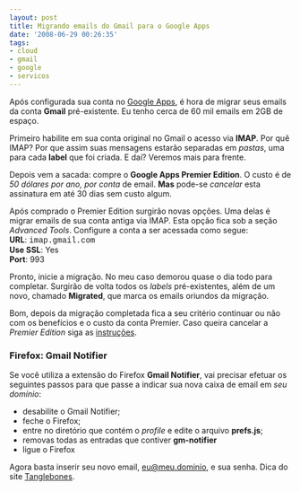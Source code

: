 ```yaml
---
layout: post
title: Migrando emails do Gmail para o Google Apps
date: '2008-06-29 00:26:35'
tags:
- cloud
- gmail
- google
- servicos
---
```



Após configurada sua conta no [Google Apps](http://seiti.eti.br/blog/2008/migrando-para-o-google-apps-gmail), é hora de migrar seus emails da conta **Gmail** pré-existente. Eu tenho cerca de 60 mil emails em 2GB de espaço.

Primeiro habilite em sua conta original no Gmail o acesso via **IMAP**. Por quê IMAP? Por que assim suas mensagens estarão separadas em *pastas*, uma para cada **label** que foi criada. E daí? Veremos mais para frente.

Depois vem a sacada: compre o **Google Apps Premier Edition**. O custo é de *50 dólares por ano, por conta* de email. **Mas** pode-se *cancelar* esta assinatura em até 30 dias sem custo algum.

Após comprado o Premier Edition surgirão novas opções. Uma delas é migrar emails de sua conta antiga via IMAP. Esta opção fica sob a seção *Advanced Tools*. Configure a conta a ser acessada como segue:  
**URL**: <span style="font-family: Courier New,Courier,mono;">imap.gmail.com</span>  
**Use SSL**: Yes  
**Port**: 993

Pronto, inicie a migração. No meu caso demorou quase o dia todo para completar. Surgirão de volta todos os *labels* pré-existentes, além de um novo, chamado **Migrated**, que marca os emails oriundos da migração.

Bom, depois da migração completada fica a seu critério continuar ou não com os benefícios e o custo da conta Premier. Caso queira cancelar a *Premier Edition* siga as [instruções](http://www.google.com/support/a/bin/answer.py?answer=60755&hl=en "Cancelling Premier Edition").

### Firefox: Gmail Notifier

Se você utiliza a extensão do Firefox **Gmail Notifier**, vai precisar efetuar os seguintes passos para que passe a indicar sua nova caixa de email em *seu domínio*:

- desabilite o Gmail Notifier;
- feche o Firefox;
- entre no diretório que contém o *profile* e edite o arquivo **prefs.js**;
- removas todas as entradas que contiver **gm-notifier**
- ligue o Firefox

Agora basta inserir seu novo email, eu@meu.dominio, e sua senha. Dica do site [Tanglebones](http://tanglebones.com/articles/2007/08/10/just-a-small-gmail-notifier-firefox-extension-tip-for-users-of-google-apps-for-your-domain/).


